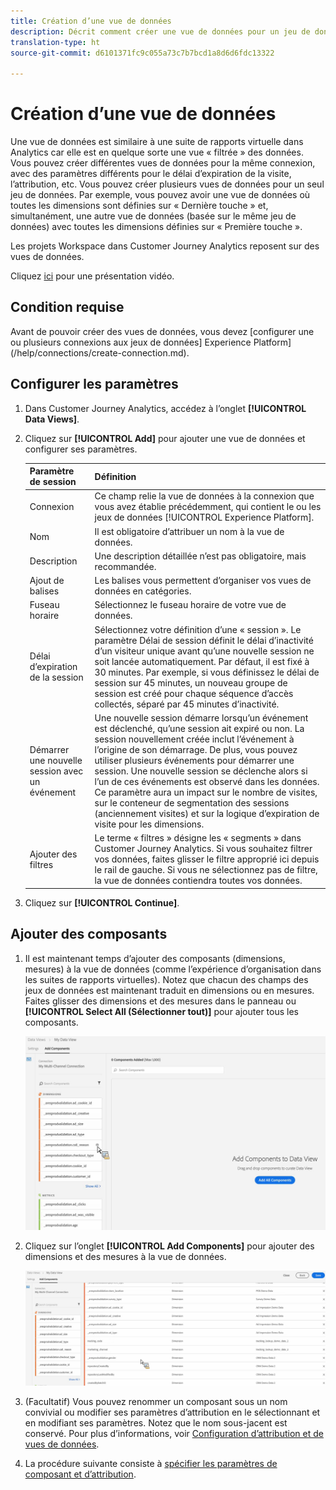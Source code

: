 ```yaml
---
title: Création d’une vue de données
description: Décrit comment créer une vue de données pour un jeu de données Platform dans Customer Journey Analytics (CJA).
translation-type: ht
source-git-commit: d6101371fc9c055a73c7b7bcd1a8d6d6fdc13322

---
```



# Création d’une vue de données

Une vue de données est similaire à une suite de rapports virtuelle dans Analytics car elle est en quelque sorte une vue « filtrée » des données. Vous pouvez créer différentes vues de données pour la même connexion, avec des paramètres différents pour le délai d’expiration de la visite, l’attribution, etc. Vous pouvez créer plusieurs vues de données pour un seul jeu de données. Par exemple, vous pouvez avoir une vue de données où toutes les dimensions sont définies sur « Dernière touche » et, simultanément, une autre vue de données (basée sur le même jeu de données) avec toutes les dimensions définies sur « Première touche ».

Les projets Workspace dans Customer Journey Analytics reposent sur des vues de données.

Cliquez [ici](https://docs.adobe.com/content/help/en/platform-learn/tutorials/cja/basic-configuration-for-data-views.html) pour une présentation vidéo.

## Condition requise

Avant de pouvoir créer des vues de données, vous devez [configurer une ou plusieurs connexions aux jeux de données] Experience Platform](/help/connections/create-connection.md).

## Configurer les paramètres

1. Dans Customer Journey Analytics, accédez à l’onglet **[!UICONTROL Data Views]**.

1. Cliquez sur **[!UICONTROL Add]** pour ajouter une vue de données et configurer ses paramètres.

   | Paramètre de session | Définition |
   |---|---|
   | Connexion | Ce champ relie la vue de données à la connexion que vous avez établie précédemment, qui contient le ou les jeux de données [!UICONTROL Experience Platform]. |
   | Nom | Il est obligatoire d’attribuer un nom à la vue de données. |
   | Description | Une description détaillée n’est pas obligatoire, mais recommandée. |
   | Ajout de balises | Les balises vous permettent d’organiser vos vues de données en catégories. |
   | Fuseau horaire | Sélectionnez le fuseau horaire de votre vue de données. |
   | Délai d’expiration de la session | Sélectionnez votre définition d’une « session ». Le paramètre Délai de session définit le délai d’inactivité d’un visiteur unique avant qu’une nouvelle session ne soit lancée automatiquement. Par défaut, il est fixé à 30 minutes. Par exemple, si vous définissez le délai de session sur 45 minutes, un nouveau groupe de session est créé pour chaque séquence d’accès collectés, séparé par 45 minutes d’inactivité. <!--This setting impacts not only your visit counts, but also how visit segment containers are evaluated, and the visit expiration logic for any eVars expiring on visit. Decreasing the session timeout will likely increase the total number of visits in your reporting, while increasing the visit timeout will likely decrease the total number of visits in your reporting. This needs to be reviewed.--> |
   | Démarrer une nouvelle session avec un événement | Une nouvelle session démarre lorsqu’un événement est déclenché, qu’une session ait expiré ou non. La session nouvellement créée inclut l’événement à l’origine de son démarrage. De plus, vous pouvez utiliser plusieurs événements pour démarrer une session. Une nouvelle session se déclenche alors si l’un de ces événements est observé dans les données. Ce paramètre aura un impact sur le nombre de visites, sur le conteneur de segmentation des sessions (anciennement visites) et sur la logique d’expiration de visite pour les dimensions. |
   | Ajouter des filtres | Le terme « filtres » désigne les « segments » dans Customer Journey Analytics. Si vous souhaitez filtrer vos données, faites glisser le filtre approprié ici depuis le rail de gauche. Si vous ne sélectionnez pas de filtre, la vue de données contiendra toutes vos données. |

1. Cliquez sur **[!UICONTROL Continue]**.

## Ajouter des composants

1. Il est maintenant temps d’ajouter des composants (dimensions, mesures) à la vue de données (comme l’expérience d’organisation dans les suites de rapports virtuelles). Notez que chacun des champs des jeux de données est maintenant traduit en dimensions ou en mesures. Faites glisser des dimensions et des mesures dans le panneau ou **[!UICONTROL Select All (Sélectionner tout)]** pour ajouter tous les composants.

   ![](assets/add-all-components.png)

1. Cliquez sur l’onglet **[!UICONTROL Add Components]** pour ajouter des dimensions et des mesures à la vue de données.

   ![](assets/add-all-components2.png)

1. (Facultatif) Vous pouvez renommer un composant sous un nom convivial ou modifier ses paramètres d’attribution en le sélectionnant et en modifiant ses paramètres. Notez que le nom sous-jacent est conservé. Pour plus d’informations, voir [Configuration d’attribution et de vues de données](/help/data-views/configure-dataviews.md).

1. La procédure suivante consiste à [spécifier les paramètres de composant et d’attribution](/help/data-views/configure-dataviews.md).
